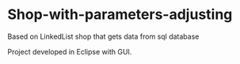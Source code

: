 # Shop-with-parameters-adjusting
Based on LinkedList shop that gets data from sql database

Project developed in Eclipse with GUI.
